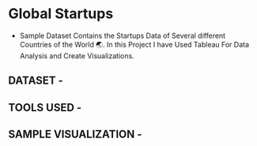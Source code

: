 # Global Startups

* Sample Dataset Contains the Startups Data of Several different Countries of the World 🌏. In this Project I have Used Tableau For Data Analysis and Create Visualizations.


## DATASET -


## TOOLS USED - 






## SAMPLE VISUALIZATION - 

